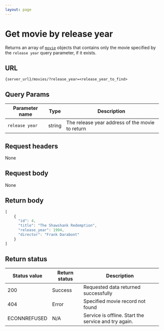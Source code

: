 ```yaml
---
layout: page
---
```


# Get movie by release year

Returns an array of  [`movie`](movie) objects that contains only the movie specified by the `release year` query parameter, if it exists.

## URL

```shell
{server_url}/movies/?release_year=<release_year_to_find>
```

## Query Params

| Parameter name | Type | Description |
| -------------- | ------ | ------------ |
| `release year` | string | The release year address of the movie to return |

## Request headers

None

## Request body

None

## Return body

```js
[
    {
      "id": 4,
      "title": "The Shawshank Redemption",
      "release_year": 1994,
      "director": "Frank Darabont"
    }
]
```

## Return status

| Status value | Return status | Description |
| ------------- | ----------- | ----------- |
| 200 | Success | Requested data returned successfully |
| 404 | Error | Specified movie record not found |
|  ECONNREFUSED | N/A | Service is offline. Start the service and try again. |

